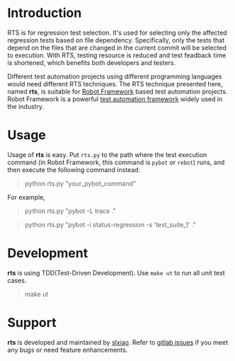 # Introduction
RTS is for regression test selection. It's used for selecting only the affected regression tests based on file dependency. Specifically, only the tests that depend on the files that are changed in the current commit will be selected to execution. With RTS, testing resource is reduced and test feadback time is shortened, which benefits both developers and testers.

Different test automation projects using different programming languages would need different RTS techniques. The RTS technique presented here, named **rts**, is suitable for [Robot Framework](http://robotframework.org) based test automation projects. Robot Framework is a powerful [test automation framework]() widely used in the industry.

# Usage
Usage of **rts** is easy. Put `rts.py` to the path where the test execution command (in Robot Framework, this command is `pybot` or `rebot`) runs, and then execute the following command instead:
> python rts.py "your_pybot_command"

For example,

> python rts.py "pybot -L trace ."

> python rts.py "pybot -i status-regression -s 'test_suite_1' ."

# Development
**rts** is using TDD(Test-Driven Development). Use `make ut` to run all unit test cases.
> make ut

# Support
**rts** is developed and maintained by [slxiao](https://github.com/slxiao). Refer to [gitlab issues](https://github.com/slxiao/rts/issues) if you meet any bugs or need feature enhancements.

